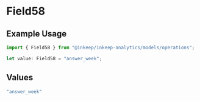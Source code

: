 # Field58

## Example Usage

```typescript
import { Field58 } from "@inkeep/inkeep-analytics/models/operations";

let value: Field58 = "answer_week";
```

## Values

```typescript
"answer_week"
```